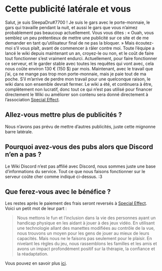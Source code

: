 <!-- TITLE: [FR] Publicités -->
<!-- SUBTITLE: Pourquoi le Wiki Discord a une publicité, et pourquoi nous apprécierions que vous ne la bloquiez pas : un article de blog. -->

# Cette publicité latérale et vous

Salut, je suis SleepaDru#7700 ! Je suis le gars avec le porte-monnaie, le gars qui travaille pendant la nuit, et aussi le gars que vous n’aimez probablement pas beaucoup actuellement. Vous vous dites : « Ouah, vous semblez un peu prétentieux de mettre une publicité sur ce site et de me demander en tant qu’utilisateur final de ne pas la bloquer. » Mais écoutez-moi s’il vous plaît, avant de commencer à râler contre moi. Toute l’équipe a lancé le wiki depuis maintenant un an, croyez-le ou non, et le coût de faire tout fonctionner s’est vraiment endurci. Actuellement, pour faire fonctionner ce serveur, et le garder stable avec toutes les requêtes qui vont avec, cela nous coûte environ 130 € (150 $) par mois. Maintenant, avec le travail que j’ai, ça ne mange pas trop mon porte-monnaie, mais je paie tout de ma poche. S’il m’arrive de perdre mon travail pour une quelconque raison, le wiki dans son ensemble devrait fermer. Le wiki a été, et continuera à être, complètement non lucratif, donc tout ce qui n’est pas utilisé pour financer directement le Wiki ou améliorer son contenu sera donné directement à l’association [Special Effect](https://www.specialeffect.org.uk).

## Allez-vous mettre plus de publicités ?
Nous n’avons pas prévu de mettre d’autres publicités, juste cette mignonne barre latérale.

## Pourquoi avez-vous des pubs alors que Discord n’en a pas ?
Le Wiki Discord n’est pas affilié avec Discord, nous sommes juste une base d’informations du service. Tout ce que nous faisons fonctionner sur le serveur coûte cher comme indiqué ci-dessus. :3

## Que ferez-vous avec le bénéfice ?
Les restes après le paiement des frais seront reversés à [Special Effect](https://www.specialeffect.org.uk). Voici un petit mot de leur part :

> Nous mettons le fun et l’inclusion dans la vie des personnes ayant un handicap physique en les aidant à jouer à des jeux vidéo.
> En utilisant une technologie allant des manettes modifiées au contrôle de la vue, nous trouvons un moyen pour les gens de jouer au mieux de leurs capacités. Mais nous ne le faisons pas seulement pour le plaisir. En nivelant les règles du jeu, nous rassemblons les familles et les amis et avons un impact profondément positif sur la thérapie, la confiance et la réadaptation.

Vous pouvez en savoir plus [ici](https://www.specialeffect.org.uk/what-we-do).
